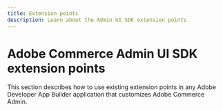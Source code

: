 ```yaml
---
title: Extension points
description: Learn about the Admin UI SDK extension points
---
```


# Adobe Commerce Admin UI SDK extension points

This section describes how to use existing extension points in any Adobe Developer App Builder application that customizes Adobe Commerce Admin.
